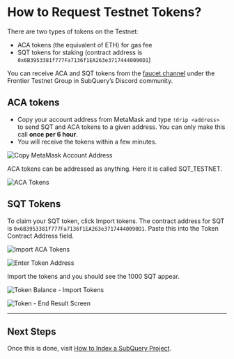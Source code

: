 # How to Request Testnet Tokens?

There are two types of tokens on the Testnet:

- ACA tokens (the equivalent of ETH) for gas fee
- SQT tokens for staking (contract address is `0x6B3953381f777Fa7136f1EA263e37174440090D1`)

You can receive ACA and SQT tokens from the [faucet channel](https://discord.com/channels/796198414798028831/949038537053966446) under the Frontier Testnet Group in SubQuery’s Discord community.

## ACA tokens

- Copy your account address from MetaMask and type `!drip <address>` to send SQT and ACA tokens to a given address. You can only make this call **once per 6 hour**.
- You will receive the tokens within a few minutes.

![Copy MetaMask Account Address](/assets/img/copy_metamask_account_address.png)

ACA tokens can be addressed as anything. Here it is called SQT_TESTNET.

![ACA Tokens](/assets/img/Dev_tokens_metamask.png)

## SQT Tokens

To claim your SQT token, click Import tokens. The contract address for SQT is `0x6B3953381f777Fa7136f1EA263e37174440090D1`. Paste this into the Token Contract Address field.

![Import ACA Tokens](/assets/img/Import_Dev_tokens_Metamask.png)

![Enter Token Address](/assets/img/enter_token_address_metamask.png)

Import the tokens and you should see the 1000 SQT appear.

![Token Balance - Import Tokens](/assets/img/token_balance_importscreen_metamask.png)

![Token - End Result Screen](/assets/img/token_endresult_metamask.png)

---

## Next Steps

Once this is done, visit [How to Index a SubQuery Project](../indexers/index-project.md).

